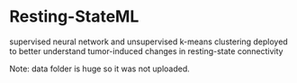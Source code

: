 # Resting-StateML
supervised neural network and unsupervised k-means clustering deployed to better understand tumor-induced changes in resting-state connectivity

Note: data folder is huge so it was not uploaded. 
